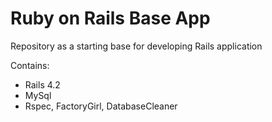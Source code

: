 # Ruby on Rails Base App

Repository as a starting base for developing Rails application

Contains:

- Rails 4.2
- MySql
- Rspec, FactoryGirl, DatabaseCleaner
